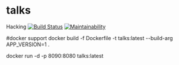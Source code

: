# talks
Hacking
[![Build Status](https://travis-ci.org/arturopst/talks.svg?branch=master)](https://travis-ci.org/arturopst/talks)
[![Maintainability](https://api.codeclimate.com/v1/badges/e38db4c2d90bd74458e2/maintainability)](https://codeclimate.com/github/arturopst/talks/maintainability)

#docker support
docker build -f Dockerfile -t talks:latest --build-arg APP_VERSION=1 .

docker run -d -p 8090:8080 talks:latest
